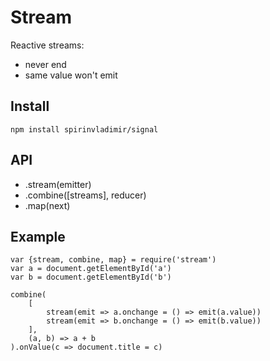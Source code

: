 # Stream
Reactive streams:
- never end
- same value won't emit

## Install
```npm install spirinvladimir/signal```

## API
* .stream(emitter)
* .combine([streams], reducer)
* .map(next)

## Example
```
var {stream, combine, map} = require('stream')
var a = document.getElementById('a')
var b = document.getElementById('b')

combine(
    [
        stream(emit => a.onchange = () => emit(a.value))
        stream(emit => b.onchange = () => emit(b.value))
    ],
    (a, b) => a + b
).onValue(c => document.title = c)
```
